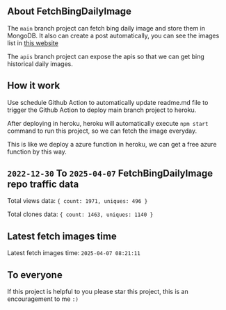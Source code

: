 ## About FetchBingDailyImage

The `main` branch project can fetch bing daily image and store them in MongoDB.
It also can create a post automatically, you can see the images list in [this website](https://oursalbum.netlify.app)

The `apis` branch project can expose the apis so that we can get bing historical daily images.

## How it work

Use schedule Github Action to automatically update readme.md file to trigger the Github Action to deploy main branch project to heroku.

After deploying in heroku, heroku will automatically execute `npm start` command to run this project, so we can fetch the image everyday.

This is like we deploy a azure function in heroku, we can get a free azure function by this way.

## `2022-12-30` To `2025-04-07` FetchBingDailyImage repo traffic data

Total views data: `{ count: 1971, uniques: 496 }`

Total clones data: `{ count: 1463, uniques: 1140 }`

## Latest fetch images time

Latest fetch images time: `2025-04-07 08:21:11`

## To everyone

If this project is helpful to you please star this project, this is an encouragement to me `:)`




